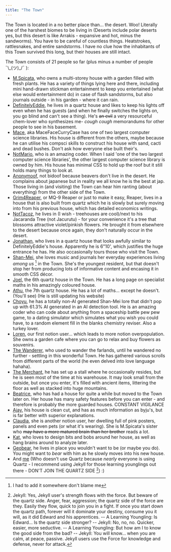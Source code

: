 ```yaml
---
title: "The Town"
---
```


The Town is located in a no better place than... the desert. Woo! Literally one of the harshest biomes to be living in (Deserts include polar deserts yes, but this desert is like Arrakis - expansive and hot, minus the sandworms). You have to be careful of countless things. Heatstrokes, rattlesnakes, and entire sandstorms. I have no clue how the inhabitants of this Town survived this long, but their houses are still intact.

The Town consists of 21 people so far (plus minus a number of people ¯\\\_(ツ)\_/¯ ):
- [M.Spicata](https://spicata.github.io/), who owns a multi-storey house with a garden filled with fresh plants. He has a variety of things lying here and there, including mini hand-drawn stickman entertainment to keep you entertained (what else would entertainment do) in case of flash sandstorms, but also journals outside - in his garden - where it can rain.
- [DefinitelyEddie](https://edsobsidiannotes.netlify.app/), he lives in a quartz house and likes to keep his lights off even when he has guests (and when he finally switches the lights on, you go blind and can't see a thing). He's ~~an evil~~ a very resourceful chem-lover who synthesizes me- *cough cough* memorandums for other people to see in his basement.
- [Mace](https://macesnotes.netlify.app/), aka MaceFaceCurryCase has one of two largest computer science libraries. His house is different from the others, maybe because he can utilise his compsci skills to construct his house with sand, cacti and dead bushes. Don't ask how everyone else built their's.
- [NotMario](https://notmario.github.io/thenotes/), who is an amazing coder. When I said 'one of the two largest computer science libraries', the other largest computer science library is owned by him. His house has minimal CSS to hold up the roof but it still holds many things to look at.
- [Anonymoof](https://shadowgarten.toomwn.xyz/), not bidoof because beavers don't live in the desert. He complains about japanese but in reality we all know he is the best at jap. Those living in (and visiting) the Town can hear him ranting (about everything) from the other side of the Town.
- [Grim4Reaper](https://grim4reaper.github.io/Year11Notes/), or MQ-9 Reaper or just to make it easy, Reaper, lives in a house that is also built from quartz which he is slowly but surely moving into from his previous house, which has detailed economics writings.
- [NotTacoz](https://nottacoz.github.io/jacaranda/), he lives in (I wish - treehouses are cool)/next to his Jacaranda Tree (not Jacurutu) - for your convenience it's a tree that blossoms attractive violet/pinkish flowers. He brought it from elsewhere to the desert because once again, they don't naturally occur in the desert. 
- [Jonathan](https://nottaro.github.io/littleroot/), who lives in a quartz house that looks awfully similar to DefinitelyEddie's house. Apparently he is 6"10', which justifies the huge entrance he has. He also occasionally tours those who visit the Town.
- [Shan-Mei](https://shan-mei.github.io/shanmeis-notes/), she loves music and journals her everyday experiences living *among us* [^1] in the Town. She's the youngest resident, but that doesn't stop her from producing lots of informative content and encasing it in smooth CSS décor.
- [Joel](https://rubver16.github.io/joles-notes/), the 6th quartz house in the Town. He has a long page on specialist maths in his amazingly coloured house.
- [Athu](https://super-cookies.github.io/duk/), the 7th quartz house. He has a lot of maths... except he doesn't. (You'll see) (He is still updating his website)
- [Choyu](https://grimreaper2654.github.io/Notes/), he has a totally non-AI generated Shan-Mei lore that didn't pop up with 61.3% AI generated in an AI detection tool. He is an amazing coder who can code about anything from a spaceship battle pew pew game, to a dating simulator which simulates what you wish you could have, to a random element fill in the blanks chemistry reviser. Also a turkey lover.
- [Loren](https://ionized-satellite-e99.notion.site/Loren-s-Garden-cd03827de0a743468d9fb5a70413fc95), our first notion user... which leads to more notion overpopulation. She owns a garden cafe where you can go to relax and buy flowers as souvenirs.
- [The Wanderer](https://wanderer.toomwn.xyz/), who used to wander the farlands, until he wandered no further - settling in this wonderful Town. He has gathered various scrolls from different parts of the world (he even delved into love language hahaha).
- [The Merchant](https://harzavad.github.io/the-merchant/), he has set up a stall where he occasionally resides, but he is seen most of the time at his warehouse. It may look small from the outside, but once you enter, it's filled with ancient items, littering the floor as well as stacked into huge mountains.
- [Beatrice](https://beatricesychong.wixsite.com/notes), who has had a house for quite a while but moved to the Town later on. Her house has many safety features before you can enter - and therefore is probably the more guarded houses. CONSTANT VIGILANCE
- [Ajay](https://baju-s.toomwn.xyz/), his house is clean cut, and has as much information as byju's, but is far better with superior explanations.
- [Claudia](https://cshc.notion.site/cshc/claudia-s-life-planner-c23280690bef46b79adee2d0773c5591), she is another notion user, her dwelling full of pink posters, panels and even pets (or what it's wearing). She is M.Spicata's sister who ~~may have a more matured brain than her brother~~ reads a lot.
- [Kat](https://coreonett.notion.site/coreonett/Year-11-Notes-6978dbec99e943649a3a0773b2ee0587), who loves to design bits and bobs around her house, as well as hang brains around to analyze later.
- [Geobear](https://geobears-owner.github.io/smarting-up/bank/home/), he lives in place you wouldn't want to be (or maybe you do). You might want to *bear* with him as he slowly moves into his new house.
- And [me](https://pi-thagoras.github.io/the-chicken-pen/) (Who doesn't use Quartz because *nearly* everyone is using Quartz - I recommend using Jekyll for those learning younglings out there - DON'T JOIN THE QUARTZ SIDE [^2]) :)


[^1]: I had to add it somewhere don't blame me


[^2]: Jekyll: Yes, Jekyll user's strength flows with the force. But beware of the quartz side. Anger, fear, aggression; the quartz side of the force are they. Easily they flow, quick to join you in a fight. If once you start down the quartz path, forever will it dominate your destiny, consume you it will, as it did Edward and his apprentices. -- A Learning Youngling: Is Edward... Is the quartz side stronger? -- Jekyll: No, no, no. Quicker, easier, more seductive. -- A Learning Youngling: But how am I to know the good side from the bad? -- Jekyll: You will know... when you are calm, at peace, passive. Jekyll users use the Force for knowledge and defense, never for attack.
